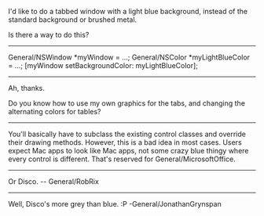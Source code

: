I'd like to do a tabbed window with a light blue background, instead of the standard background or brushed metal.

Is there a way to do this?

----

    
General/NSWindow *myWindow = ...;
General/NSColor *myLightBlueColor = ...;
[myWindow setBackgroundColor: myLightBlueColor];


----
Ah, thanks.

Do you know how to use my own graphics for the tabs, and changing the alternating colors for tables?

----

You'll basically have to subclass the existing control classes and override their drawing methods. However, this is a bad idea in most cases. Users expect Mac apps to look like Mac apps, not some crazy blue thingy where every control is different. That's reserved for General/MicrosoftOffice.

----

Or Disco. -- General/RobRix

----

Well, Disco's more grey than blue. :P -General/JonathanGrynspan